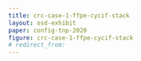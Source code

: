 ```yaml
---
title: crc-case-1-ffpe-cycif-stack
layout: osd-exhibit
paper: config-tnp-2020
figure: crc-case-1-ffpe-cycif-stack
# redirect_from:
---
```

